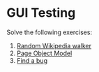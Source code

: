 # GUI Testing

Solve the following exercises:

1. [Random Wikipedia walker](./wikipedia.md)
2. [Page Object Model](./pageobject.md)
3. [Find a bug](./findabug.md)
